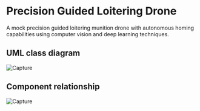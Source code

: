 # Precision Guided Loitering Drone

A mock precision guided loitering munition drone with autonomous homing capabilities using computer vision and deep learning techniques.

## UML class diagram

![Capture](https://github.com/S-Khos/Precision-Guided-Drone-Python/blob/main/design/PGD_UML_CLASS.drawio.png)


## Component relationship
![Capture](https://github.com/S-Khos/Precision-Guided-Drone-Python/blob/main/design/component_relationship.drawio.png)

